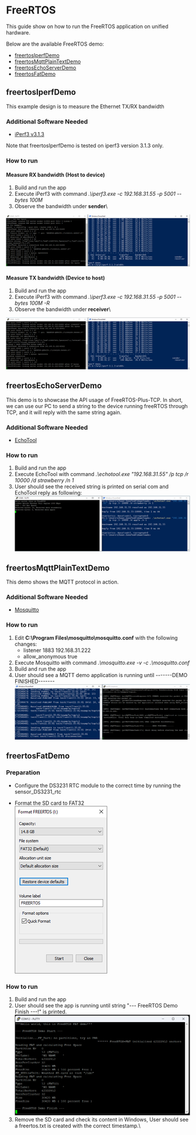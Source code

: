 # FreeRTOS

This guide show on how to run the FreeRTOS application on unified hardware. 

Below are the available FreeRTOS demo: 
  - [freertosIperfDemo](ug_freertos.md#freertosiperfdemo)
  - [freertosMqttPlainTextDemo](ug_freertos.md#freertosmqttplaintextdemo)
  - [freertosEchoServerDemo](ug_freertos.md#freertosechoserverdemo)
  - [freertosFatDemo](ug_freertos.md#freertosfatdemo)

## freertosIperfDemo
This example design is to measure the Ethernet TX/RX bandwidth

### Additional Software Needed
- [iPerf3 v3.1.3](https://iperf.fr/download/windows/iperf-3.1.3-win64.zip)

Note that freertosIperfDemo is tested on iperf3 version 3.1.3 only. 

### How to run
#### Measure RX bandwidth (Host to device)

1. Build and run the app
2. Execute iPerf3 with command *.\iperf3.exe -c 192.168.31.55 -p 5001 --bytes 100M*
3. Observe the bandwidth under **sender**\

![iPerf RX](../images/iperf3-dut-recv.PNG)

#### Measure TX bandwidth (Device to host)
1. Build and run the app
2. Execute iPerf3 with command *.\iperf3.exe -c 192.168.31.55 -p 5001 --bytes 100M -R*
3. Observe the bandwidth under **receiver**\

![iPerf TX](../images/iperf3-dut-send.PNG)


## freertosEchoServerDemo
This demo is to showcase the API usage of FreeRTOS-Plus-TCP. In short, we can use our PC to send a string to the device running freeRTOS through TCP, and it will reply with the same string again.

### Additional Software Needed
- [EchoTool](https://github.com/pbansky/EchoTool/releases/download/v1.5.0.0/echotool.exe)

### How to run
1. Build and run the app
2. Execute EchoTool with command *.\echotool.exe "192.168.31.55" /p tcp /r 10000 /d strawberry /n 1*
3. User should see the received string is printed on serial com and EchoTool reply as following:\
![Echo server demo](../images/echo-server-demo.PNG)

## freertosMqttPlainTextDemo
This demo shows the MQTT protocol in action.

### Additional Software Needed
- [Mosquitto](https://mosquitto.org/download/)

### How to run
1. Edit **C:\Program Files\mosquitto\mosquitto.conf** with the following changes:
    - listener 1883 192.168.31.222
    - allow_anonymous true
2. Execute Mosquitto with command *.\mosquitto.exe -v -c .\mosquitto.conf*
3. Build and run the app
4. User should see a MQTT demo application is running until -------DEMO FINISHED-------\
![MQTT plaintext demo](../images/mqtt-plaintext-demo.PNG)

## freertosFatDemo
### Preparation
- Configure the DS3231 RTC module to the correct time by running the sensor_DS3231_rtc

- Format the SD card to FAT32\
![Format SD card](../images/format-sd-card.PNG)

### How to run
1. Build and run the app
2. User should see the app is running until string "--- FreeRTOS Demo Finish ---!" is printed.\
![FAT demo](../images/fat-demo.PNG)
3. Remove the SD card and check its content in Windows, User should see a freertos.txt is created with the correct timestamp.\